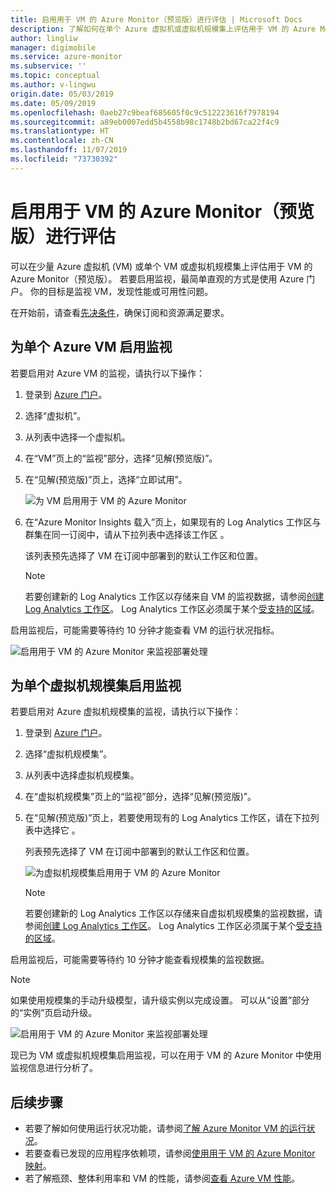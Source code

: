 ```yaml
---
title: 启用用于 VM 的 Azure Monitor（预览版）进行评估 | Microsoft Docs
description: 了解如何在单个 Azure 虚拟机或虚拟机规模集上评估用于 VM 的 Azure Monitor。
author: lingliw
manager: digimobile
ms.service: azure-monitor
ms.subservice: ''
ms.topic: conceptual
ms.author: v-lingwu
origin.date: 05/03/2019
ms.date: 05/09/2019
ms.openlocfilehash: 0aeb27c9beaf685605f0c9c512223616f7978194
ms.sourcegitcommit: a89eb0007edd5b4558b98c1748b2bd67ca22f4c9
ms.translationtype: HT
ms.contentlocale: zh-CN
ms.lasthandoff: 11/07/2019
ms.locfileid: "73730392"
---
```

# <a name="enable-azure-monitor-for-vms-preview-for-evaluation"></a>启用用于 VM 的 Azure Monitor（预览版）进行评估

可以在少量 Azure 虚拟机 (VM) 或单个 VM 或虚拟机规模集上评估用于 VM 的 Azure Monitor（预览版）。 若要启用监视，最简单直观的方式是使用 Azure 门户。 你的目标是监视 VM，发现性能或可用性问题。 

在开始前，请查看[先决条件](vminsights-enable-overview.md)，确保订阅和资源满足要求。  

## <a name="enable-monitoring-for-a-single-azure-vm"></a>为单个 Azure VM 启用监视
若要启用对 Azure VM 的监视，请执行以下操作：

1. 登录到 [Azure 门户](https://portal.azure.cn)。

1. 选择“虚拟机”。 

1. 从列表中选择一个虚拟机。

1. 在“VM”页上的“监视”部分，选择“见解(预览版)”。  

1. 在“见解(预览版)”页上，选择“立即试用”。  

    ![为 VM 启用用于 VM 的 Azure Monitor](./media/vminsights-enable-single-vm/enable-vminsights-vm-portal-01.png)

1. 在“Azure Monitor Insights 载入”页上，如果现有的 Log Analytics 工作区与群集在同一订阅中，请从下拉列表中选择该工作区  。  

    该列表预先选择了 VM 在订阅中部署到的默认工作区和位置。 

    >[!NOTE]
    >若要创建新的 Log Analytics 工作区以存储来自 VM 的监视数据，请参阅[创建 Log Analytics 工作区](../../azure-monitor/learn/quick-create-workspace.md)。 Log Analytics 工作区必须属于某个[受支持的区域](vminsights-enable-overview.md#log-analytics)。

启用监视后，可能需要等待约 10 分钟才能查看 VM 的运行状况指标。

![启用用于 VM 的 Azure Monitor 来监视部署处理](./media/vminsights-enable-single-vm/onboard-vminsights-vm-portal-status.png)

## <a name="enable-monitoring-for-a-single-virtual-machine-scale-set"></a>为单个虚拟机规模集启用监视

若要启用对 Azure 虚拟机规模集的监视，请执行以下操作：

1. 登录到 [Azure 门户](https://portal.azure.cn)。

2. 选择“虚拟机规模集”。 

3. 从列表中选择虚拟机规模集。

4. 在“虚拟机规模集”页上的“监视”部分，选择“见解(预览版)”。  

5. 在“见解(预览版)”页上，若要使用现有的 Log Analytics 工作区，请在下拉列表中选择它  。

    列表预先选择了 VM 在订阅中部署到的默认工作区和位置。 

    ![为虚拟机规模集启用用于 VM 的 Azure Monitor](./media/vminsights-enable-single-vm/enable-vminsights-vmss-portal-01.png)

    >[!NOTE]
    >若要创建新的 Log Analytics 工作区以存储来自虚拟机规模集的监视数据，请参阅[创建 Log Analytics 工作区](../learn/quick-create-workspace.md)。 Log Analytics 工作区必须属于某个[受支持的区域](vminsights-enable-overview.md#log-analytics)。

启用监视后，可能需要等待约 10 分钟才能查看规模集的监视数据。

>[!NOTE]
>如果使用规模集的手动升级模型，请升级实例以完成设置。 可以从“设置”部分的“实例”页启动升级。  

![启用用于 VM 的 Azure Monitor 来监视部署处理](./media/vminsights-enable-single-vm/onboard-vminsights-vmss-portal-status-01.png)

现已为 VM 或虚拟机规模集启用监视，可以在用于 VM 的 Azure Monitor 中使用监视信息进行分析了。 

## <a name="next-steps"></a>后续步骤

* 若要了解如何使用运行状况功能，请参阅[了解 Azure Monitor VM 的运行状况](vminsights-health.md)。 
* 若要查看已发现的应用程序依赖项，请参阅[使用用于 VM 的 Azure Monitor 映射](vminsights-maps.md)。 
* 若了解瓶颈、整体利用率和 VM 的性能，请参阅[查看 Azure VM 性能](vminsights-performance.md)。